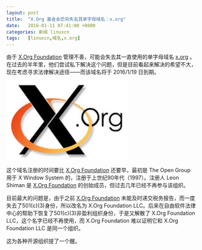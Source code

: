 ```yaml
---
layout: post
title:	"X.Org 基金会恐将失去其单字母域名：x.org"
date:	2016-01-11 07:41:00 +0800 
categories:	新闻 linuxcn 
tags:	[linuxcn,域名,x.org]
---
```



由于 [X.Org Foundation](http://www.x.org/wiki/XorgFoundation/) 管理不善，可能会失去其一直使用的单字母域名 [x.org](http://www.x.org/) 。在过去的半年里，他们尝试私下解决这个问题，但是目前看起来解决的希望不大，现在考虑寻求法律解决途径——而该域名将于 2016/1/19 日到期。


![](/Asserts/Images/album/201601/10/233352drnrrl4jz9l44el7.jpg)


这个域名注册的时间要比 [X.Org Foundation](http://www.x.org/wiki/XorgFoundation/) 还要早，最初是 The Open Group 用于 X Window System 的，注册于上世纪90年代（1997）。注册人 Leon Shiman 是 [X.Org Foundation](http://www.x.org/wiki/XorgFoundation/) 的创始成员，但过去几年已经不再参与该组织。


目前最大的问题是，由于之前 [X.Org Foundation](http://www.x.org/wiki/XorgFoundation/) 未能及时递交税务报告，而一度失去了501(c)(3)身份，所以改名为 X.Org Foundation LLC。后来在自由软件法律中心的帮助下恢复了501(c)(3)非盈利组织身份，于是又解散了 X.Org Foundation LLC，这个名字已经不再使用，而 X.Org Foundation 难以证明它和 X.Org Foundation LLC 是同一个组织。


这为各种开源组织提了一个醒。
